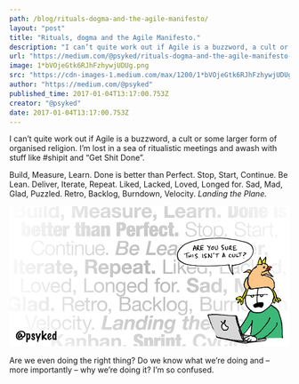 ```yaml
---
path: /blog/rituals-dogma-and-the-agile-manifesto/
layout: "post"
title: "Rituals, dogma and the Agile Manifesto."
description: "I can’t quite work out if Agile is a buzzword, a cult or some larger form of organised religion. I’m lost in a sea of ritualistic meetings…"
url: "https://medium.com/@psyked/rituals-dogma-and-the-agile-manifesto-99df0b7d6525"
image: 1*bVOjeGtk6RJhFzhywjUDUg.png
src: "https://cdn-images-1.medium.com/max/1200/1*bVOjeGtk6RJhFzhywjUDUg.png"
author: "https://medium.com/@psyked"
published_time: 2017-01-04T13:17:00.753Z
creator: "@psyked"
date: 2017-01-04T13:17:00.753Z
---
```


I can’t quite work out if Agile is a buzzword, a cult or some larger form of organised religion. I’m lost in a sea of ritualistic meetings and awash with stuff like #shipit and “Get Shit Done”.

Build, Measure, Learn. Done is better than Perfect. Stop, Start, Continue. Be Lean. Deliver, Iterate, Repeat. Liked, Lacked, Loved, Longed for. Sad, Mad, Glad, Puzzled. Retro, Backlog, Burndown, Velocity. _Landing the Plane._

![](1*bVOjeGtk6RJhFzhywjUDUg.png)

Are we even doing the right thing? Do we know what we’re doing and – more importantly – why we’re doing it? I’m so confused.
